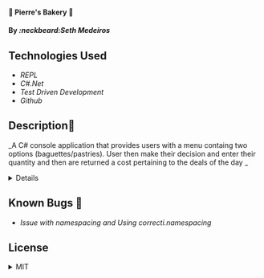 #### :doughnut: Pierre's Bakery :doughnut:

#### By _**:neckbeard:Seth Medeiros**_

## Technologies Used

- _REPL_
- _C#.Net_
- _Test Driven Development_
- _Github_

## Description:memo:

_A C# console application that provides users with a menu containg two options (baguettes/pastries). User then make their decision and enter their quantity and then are returned a cost pertaining to the deals of the day _

<details>
## Setup and Use:open_file_folder:

### Prerequisites

- [.NET 5 SDK](https://dotnet.microsoft.com/download/dotnet/5.0)
- A text editor like [VS Code](https://code.visualstudio.com/)
- A command line interface like Terminal or GitBash to run and interact with the console app.

### Installation

1. Clone the repository: `$ git clone https://github.com/Medeirosseth/Bakery.Solutions`
2. Navigate to the `Bakery.Solutions/` directory on your computer
3. Open with your preferred text editor to view the code base
4. To run the console app:
   - Navigate to `Bakery.Solutions/Bakery` in your command line
   - Run the command `dotnet restore` to restore the dependencies that are listed in the .csproj
   - Run the commmand `dotnet build` to build the project and its dependencies into a set of binaries
   - Finally, run the command `dotnet run` to run the project!
   - Note: `dotnet run` also restores and builds the project, so you can use this single command to start the console app
5. To run tests:
   - Navigate to `MyProject.Solution/MyProject.Tests` in your command line.
   - Run the command `dotnet restore` to restore the dependencies that are listed in the .csproj
   - Finally, run the command `dotnet test` to run the tests!

</details>

## Known Bugs :bug:

- _Issue with namespacing and Using correcti.namespacing_

## License

<details>
  <summary>MIT</summary>:school:
Copyright <2021> <Seth Medeiros>

Permission is hereby granted, free of charge, to any person obtaining a copy of this software and associated documentation files (the "Software"), to deal in the Software without restriction, including without limitation the rights to use, copy, modify, merge, publish, distribute, sublicense, and/or sell copies of the Software, and to permit persons to whom the Software is furnished to do so, subject to the following conditions:

The above copyright notice and this permission notice shall be included in all copies or substantial portions of the Software.

THE SOFTWARE IS PROVIDED "AS IS", WITHOUT WARRANTY OF ANY KIND, EXPRESS OR IMPLIED, INCLUDING BUT NOT LIMITED TO THE WARRANTIES OF MERCHANTABILITY, FITNESS FOR A PARTICULAR PURPOSE AND NONINFRINGEMENT. IN NO EVENT SHALL THE AUTHORS OR COPYRIGHT HOLDERS BE LIABLE FOR ANY CLAIM, DAMAGES OR OTHER LIABILITY, WHETHER IN AN ACTION OF CONTRACT, TORT OR OTHERWISE, ARISING FROM, OUT OF OR IN CONNECTION WITH THE SOFTWARE OR THE USE OR OTHER DEALINGS IN THE SOFTWARE.

</details>
